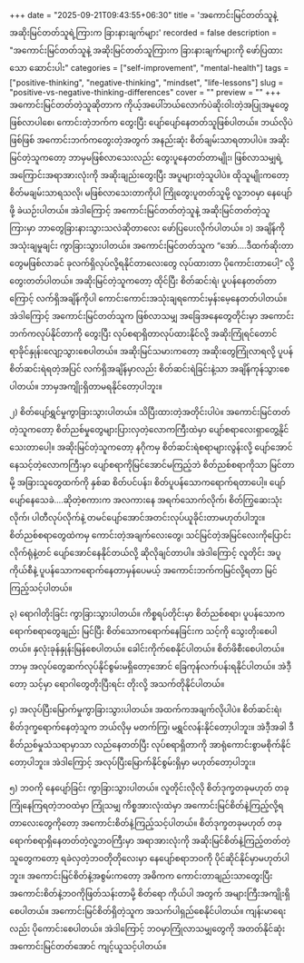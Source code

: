 +++
date = "2025-09-21T09:43:55+06:30"
title = 'အကောင်းမြင်တတ်သူနဲ့ အဆိုးမြင်တတ်သူရဲ့ကြားက ခြားနားချက်များ'
recorded = false
description = "အကောင်းမြင်တတ်သူနဲ့ အဆိုးမြင်တတ်သူကြားက ခြားနားချက်များကို ဖော်ပြထားသော ဆောင်းပါး"
categories = ["self-improvement", "mental-health"]
tags = ["positive-thinking", "negative-thinking", "mindset", "life-lessons"]
slug = "positive-vs-negative-thinking-differences"
cover = ""
preview = ""
+++
အကောင်းမြင်တတ်တဲ့သူဆိုတာက ကိုယ့်အပေါ်ဘယ်လောက်ပဲဆိုးဝါးတဲ့အပြုအမူတွေဖြစ်လာပါစေ၊ ကောင်းတဲ့ဘက်က တွေးပြီး ပျော်ပျော်နေတတ်သူဖြစ်ပါတယ်။ ဘယ်လိုပဲဖြစ်ဖြစ် အကောင်းဘက်ကတွေးတဲ့အတွက် အနည်းဆုံး စိတ်ချမ်းသာရတာပါပဲ။ အဆိုးမြင်တဲ့သူကတော့ ဘာမှမဖြစ်လာသေးလည်း တွေးပူနေတတ်တာမျိုး၊ ဖြစ်လာသမျှရဲ့ အကြောင်းအရာအားလုံးကို အဆိုးချည်းတွေးပြီး အပူများတဲ့သူပါပဲ။ ထိုသူမျိုးကတော့ စိတ်မချမ်းသာရသလို၊ မဖြစ်လာသေးတာကိုပါ ကြိုတွေးပူတတ်သူမို့ လူ့ဘဝမှာ နေပျော်ဖို့ ခဲယဉ်းပါတယ်။ အဲဒါကြောင့် အကောင်းမြင်တတ်တဲ့သူနဲ့ အဆိုးမြင်တတ်တဲ့သူကြားမှာ ဘာတွေခြားနားသွားသလဲဆိုတာလေး ဖော်ပြပေးလိုက်ပါတယ်။
၁) အချိန်ကိုအသုံးချမှုချင်း ကွာခြားသွားပါတယ်။
အကောင်းမြင်တတ်သူက “အော်….ဒီထက်ဆိုးတာတွေမဖြစ်လာခင် ခုလက်ရှိလုပ်လို့ရနိုင်တာလေးတွေ လုပ်ထားတာ ပိုကောင်းတာပေါ့” လို့တွေးတတ်ပါတယ်။ အဆိုးမြင်တဲ့သူကတော့ ထိုင်ပြီး စိတ်ဆင်းရဲ၊ ပူပန်နေတတ်တာကြောင့် လက်ရှိအချိန်ကိုပါ ကောင်းကောင်းအသုံးချရကောင်းမှန်းမေ့နေတတ်ပါတယ်။ အဲဒါကြောင့် အကောင်းမြင်တတ်သူက ဖြစ်လာသမျှ အခြေအနေတွေတိုင်းမှာ အကောင်းဘက်ကလုပ်နိုင်တာကို တွေးပြီး လုပ်စရာရှိတာလုပ်ထားနိုင်လို့ အဆိုးကြုံရင်တောင် ရာခိုင်နှုန်းလျော့သွားစေပါတယ်။ အဆိုးမြင်သမားကတော့ အဆိုးတွေကြုံလာရလို့ ပူပန်စိတ်ဆင်းရဲရတဲ့အပြင် လက်ရှိအချိန်မှာလည်း စိတ်ဆင်းရဲခြင်းနဲ့သာ အချိန်ကုန်သွားစေပါတယ်။ ဘာမှအကျိုးရှိတာမရနိုင်တော့ပါဘူး။

၂) စိတ်ပျော်ရွှင်မှုကွာခြားသွားပါတယ်။
သိပြီးထားတဲ့အတိုင်းပါပဲ။ အကောင်းမြင်တတ်တဲ့သူကတော့ စိတ်ညစ်မှုတွေများပြားလှတဲ့လောကကြီးထဲမှာ ပျော်စရာလေးရှာတွေ့နိုင်သေးတာပေါ့။ အဆိုးမြင်တဲ့သူကတော့ နဂိုကမှ စိတ်ဆင်းရဲစရာများလွန်းလို့ ပျော်အောင်နေသင့်တဲ့လောကကြီးမှာ ပျော်စရာကိုမြင်အောင်မကြည့်ဘဲ စိတ်ညစ်စရာကိုသာ မြင်တာမို့ အခြားသူတွေထက်ကို နှစ်ဆ စိတ်ပင်ပန်း၊ စိတ်ပူပန်သောကရောက်ရတာပေါ့။ ပျော်ပျော်နေသေခဲ….ဆိုတဲ့စကားက အလကားနေ အရက်သောက်လိုက်၊ စိတ်ကြွဆေးသုံးလိုက်၊ ပါတီလုပ်လိုက်နဲ့ တမင်ပျော်အောင်အတင်းလုပ်ယူခိုင်းတာမဟုတ်ပါဘူး။ စိတ်ညစ်စရာတွေထဲကမှ ကောင်းတဲ့အချက်လေးတွေ၊ သင်မြင်တဲ့အမြင်လေးကိုပြောင်းလိုက်ရုံနဲ့တင် ပျော်အောင်နေနိုင်တယ်လို့ ဆိုလိုချင်တာပါ။ အဲဒါကြောင့် လူတိုင်း အပူကိုယ်စီနဲ့ ပူပန်သောကရောက်နေတာမှန်ပေမယ့် အကောင်းဘက်ကမြင်လို့ရတာ မြင်ကြည့်သင့်ပါတယ်။

၃) ရောဂါတိုးခြင်း ကွာခြားသွားပါတယ်။
ကိစ္စရပ်တိုင်းမှာ စိတ်ညစ်စရာ၊ ပူပန်သောကရောက်စရာတွေချည်း မြင်ပြီး စိတ်သောကရောက်နေခြင်းက သင့်ကို သွေးတိုးစေပါတယ်။ နှလုံးခုန်နှုန်းမြန်စေပါတယ်။ ခေါင်းကိုက်စေနိုင်ပါတယ်။ စိတ်ဖိစီးစေပါတယ်။ ဘာမှ အလုပ်တွေဆက်လုပ်နိုင်စွမ်းမရှိတော့အောင် ခြေကုန်လက်ပန်းရနိုင်ပါတယ်။ အဲဒီ့တော့ သင့်မှာ ရောဂါတွေတိုးပြီးရင်း တိုးလို့ အသက်တိုနိုင်ပါတယ်။

၄) အလုပ်ပြီးမြောက်မှုကွာခြားသွားပါတယ်။
အထက်ကအချက်လိုပါပဲ။ စိတ်ဆင်းရဲ၊ စိတ်ဒုက္ခရောက်နေတဲ့သူက ဘယ်လိုမှ မတက်ကြွ၊ မရွှင်လန်းနိုင်တော့ပါဘူး။ အဲဒီ့အခါ ဒီစိတ်ညစ်မှုသံသရာမှာသာ လည်နေတတ်ပြီး လုပ်စရာရှိတာကို အာရုံကောင်းစွာမစိုက်နိုင်တော့ပါဘူး။ အဲဒါကြောင့် အလုပ်ပြီးမြောက်နိုင်စွမ်းရှိမှာ မဟုတ်တော့ပါဘူး။

၅) ဘဝကို နေပျော်ခြင်း ကွာခြားသွားပါတယ်။
လူတိုင်းလိုလို စိတ်ဒုက္ခတခုမဟုတ် တခုကြုံနေကြရတဲ့ဘဝထဲမှာ ကြုံသမျှ ကိစ္စအားလုံးထဲမှာ အကောင်းမြင်စိတ်နဲ့ကြည့်လို့ရတာလေးတွေကိုတော့ အကောင်းစိတ်နဲ့ကြည့်သင့်ပါတယ်။ စိတ်ဒုက္ခတခုမဟုတ် တခုရောက်စရာရှိနေတတ်တဲ့လူ့ဘဝကြီးမှာ အရာအားလုံးကို အဆိုးမြင်စိတ်နဲ့ကြည့်တတ်တဲ့သူတွေကတော့ ရခဲလှတဲ့ဘဝတိုတိုလေးမှာ နေပျော်စရာဘဝကို ပိုင်ဆိုင်နိုင်မှာမဟုတ်ပါဘူး။
အကောင်းမြင်စိတ်နဲ့အစွမ်းကတော့ အဓိကက ကောင်းတာချည်းသာတွေးပြီး အကောင်းစိတ်နဲ့ဘဝကိုဖြတ်သန်းတာမို့ စိတ်ရော ကိုယ်ပါ အတွက် အများကြီးအကျိုးရှိစေပါတယ်။ အကောင်းမြင်စိတ်ရှိတဲ့သူက အသက်ပါရှည်စေနိုင်ပါတယ်။ ကျန်းမာရေးလည်း ပိုကောင်းစေပါတယ်။ အဲဒါကြောင့် ဘဝမှာကြုံလာသမျှတွေကို အတတ်နိုင်ဆုံး အကောင်းမြင်တတ်အောင် ကျင့်ယူသင့်ပါတယ်။ 